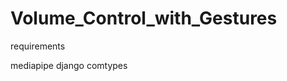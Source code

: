 # Volume_Control_with_Gestures

requirements

mediapipe
django
comtypes <br>
~~~ pip install -r requirements.txt ~~~
